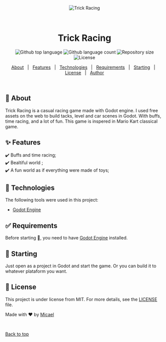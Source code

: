 <div align="center" id="top"> 
  <img src="./.github/app.gif" alt="Trick Racing" />

&#xa0;

  <!-- <a href="https://trickracing.netlify.app">Demo</a> -->
</div>

<h1 align="center">Trick Racing</h1>

<p align="center">
  <img alt="Github top language" src="https://img.shields.io/github/languages/top/FirerPlayer/trick-racing?color=56BEB8">

  <img alt="Github language count" src="https://img.shields.io/github/languages/count/FirerPlayer/trick-racing?color=56BEB8">

  <img alt="Repository size" src="https://img.shields.io/github/repo-size/FirerPlayer/trick-racing?color=56BEB8">

  <img alt="License" src="https://img.shields.io/github/license/FirerPlayer/trick-racing?color=56BEB8">

  <!-- <img alt="Github issues" src="https://img.shields.io/github/issues/FirerPlayer/trick-racing?color=56BEB8" /> -->

  <!-- <img alt="Github forks" src="https://img.shields.io/github/forks/FirerPlayer/trick-racing?color=56BEB8" /> -->

  <!-- <img alt="Github stars" src="https://img.shields.io/github/stars/FirerPlayer/trick-racing?color=56BEB8" /> -->
</p>

<!-- Status -->

<!-- <h4 align="center">
	🚧  Trick Racing 🚀 Under construction...  🚧
</h4>

<hr> -->

<p align="center">
  <a href="#dart-about">About</a> &#xa0; | &#xa0; 
  <a href="#sparkles-features">Features</a> &#xa0; | &#xa0;
  <a href="#rocket-technologies">Technologies</a> &#xa0; | &#xa0;
  <a href="#white_check_mark-requirements">Requirements</a> &#xa0; | &#xa0;
  <a href="#checkered_flag-starting">Starting</a> &#xa0; | &#xa0;
  <a href="#memo-license">License</a> &#xa0; | &#xa0;
  <a href="https://github.com/FirerPlayer" target="_blank">Author</a>
</p>

<br>

## :dart: About

Trick Racing is a casual racing game made with Godot engine. I used free assets on the web to build tacks, level and car scenes in Godot. With buffs, time racing, and a lot of fun. This game is inspered in Mario Kart classical game.

## :sparkles: Features

:heavy_check_mark: Buffs and time racing;\
:heavy_check_mark: Bealtiful world ;\
:heavy_check_mark: A fun world as if everything were made of toys;

## :rocket: Technologies

The following tools were used in this project:

- [Godot Engine](https://godotengine.org/)

## :white_check_mark: Requirements

Before starting :checkered_flag:, you need to have [Godot Engine](https://godotengine.org/) installed.

## :checkered_flag: Starting

Just open as a project in Godot and start the game. Or you can build it to whatever plataform you want.

## :memo: License

This project is under license from MIT. For more details, see the [LICENSE](LICENSE.md) file.

Made with :heart: by <a href="https://github.com/FirerPlayer" target="_blank">Micael</a>

&#xa0;

<a href="#top">Back to top</a>
